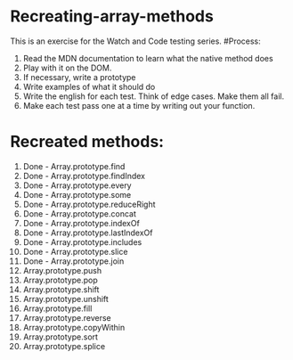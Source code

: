 # Recreating-array-methods
This is an exercise for the Watch and Code testing series. 
#Process:
1. Read the MDN documentation to learn what the native method does
2. Play with it on the DOM. 
3. If necessary, write a prototype
4. Write examples of what it should do
5. Write the english for each test. Think of edge cases. Make them all fail. 
6. Make each test pass one at a time by writing out your function.

# Recreated methods:
1. Done - Array.prototype.find
2. Done - Array.prototype.findIndex
3. Done - Array.prototype.every
4. Done - Array.prototype.some
5. Done - Array.prototype.reduceRight
6. Done - Array.prototype.concat
7. Done - Array.prototype.indexOf
8. Done - Array.prototype.lastIndexOf
9. Done - Array.prototype.includes
10. Done - Array.prototype.slice
11. Done - Array.prototype.join
12. Array.prototype.push
13. Array.prototype.pop
14. Array.prototype.shift
15. Array.prototype.unshift
16. Array.prototype.fill
17. Array.prototype.reverse
18. Array.prototype.copyWithin
19. Array.prototype.sort
20. Array.prototype.splice